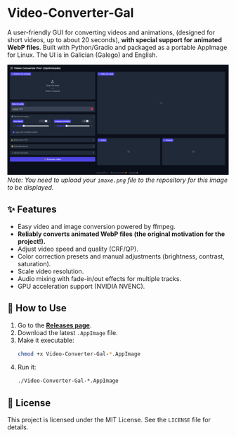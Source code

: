 # Video-Converter-Gal

A user-friendly GUI for converting videos and animations, (designed for short videos, up to about 20 seconds), **with special support for animated WebP files**. Built with Python/Gradio and packaged as a portable AppImage for Linux. The UI is in Galician (Galego) and English.

![Screenshot of the app](imaxe.png)
*Note: You need to upload your `imaxe.png` file to the repository for this image to be displayed.*

## ✨ Features

* Easy video and image conversion powered by ffmpeg.
* **Reliably converts animated WebP files (the original motivation for the project!).**
* Adjust video speed and quality (CRF/QP).
* Color correction presets and manual adjustments (brightness, contrast, saturation).
* Scale video resolution.
* Audio mixing with fade-in/out effects for multiple tracks.
* GPU acceleration support (NVIDIA NVENC).

## 🚀 How to Use

1.  Go to the [**Releases page**](https://github.com/tonetxo/Video-Converter-Gal/releases).
2.  Download the latest `.AppImage` file.
3.  Make it executable:
    ```bash
    chmod +x Video-Converter-Gal-*.AppImage
    ```
4.  Run it:
    ```bash
    ./Video-Converter-Gal-*.AppImage
    ```

## 📄 License

This project is licensed under the MIT License. See the `LICENSE` file for details.
